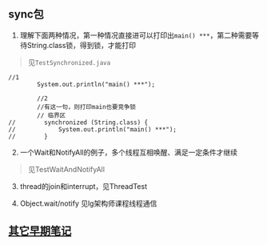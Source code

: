 ## sync包
1. 理解下面两种情况，第一种情况直接进可以打印出`main() ***`，第二种需要等待String.class锁，得到锁，才能打印
> 见`TestSynchronized.java`
```
//1
        System.out.println("main() ***");

        //2
        //有这一句，则打印main也要竞争锁
        // 临界区
//        synchronized (String.class) {
//            System.out.println("main() ***");
//        }
```

2. 一个Wait和NotifyAll的例子，多个线程互相唤醒、满足一定条件才继续
> 见TestWaitAndNotifyAll

3. thread的join和interrupt，见ThreadTest

4. Object.wait/notify
见lg架构师课程线程通信

## [其它早期笔记](note.md)
